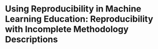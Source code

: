 # Using Reproducibility in Machine Learning Education: Reproducibility with Incomplete Methodology Descriptions
